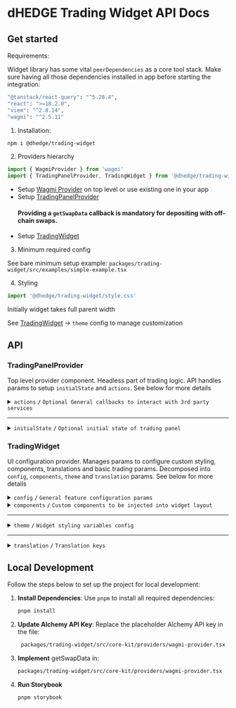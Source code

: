# dHEDGE Trading Widget API Docs

## Get started

Requirements:

Widget library has some vital `peerDependencies` as a core tool stack. Make sure having all those dependencies installed in app before starting the integration:

```bash
"@tanstack/react-query": "^5.28.4",
"react": ">=18.2.0",
"viem": "^2.8.14",
"wagmi": "^2.5.11"
```

1. Installation:

```bash
npm i @dhedge/trading-widget
```

2. Providers hierarchy

```typescript jsx
import { WagmiProvider } from 'wagmi'
import { TradingPanelProvider, TradingWidget } from '@dhedge/trading-widget'
```

- Setup [Wagmi Provider](https://wagmi.sh/react/api/WagmiProvider) on top level or use existing one in your app
- Setup [TradingPanelProvider](#tradingpanelprovider)
  #### Providing a `getSwapData` callback is mandatory for depositing with off-chain swaps.
- Setup [TradingWidget](#tradingwidget)

3. Minimum required config

See bare minimum setup example: `packages/trading-widget/src/examples/simple-example.tsx`

4. Styling

```typescript jsx
import '@dhedge/trading-widget/style.css'
```

Initially widget takes full parent width

See [TradingWidget](#tradingwidget) -> `theme` config to manage customization

## API

### TradingPanelProvider

Top level provider component. Headless part of trading logic. API handles params to setup `initialState` and `actions`. See below for more details

<details>
<summary><code>actions</code> <code><b>/</b></code> <code>Optional General callbacks to interact with 3rd party services</code></summary>

> | name                           | type                                                                                                                                                                                                                                                                                                                                                                                                   | default value | description                                                                       |
> | ------------------------------ | ------------------------------------------------------------------------------------------------------------------------------------------------------------------------------------------------------------------------------------------------------------------------------------------------------------------------------------------------------------------------------------------------------ | ------------- | --------------------------------------------------------------------------------- |
> | `onUpdateSendTokenInput`       | (payload: Partial\<{ address: `Address`; symbol: `string`; value: `string`; decimals: `number`; isLoading?: `boolean` }\>) => void                                                                                                                                                                                                                                                                     | undefined     | triggers on send token change                                                     |
> | `onUpdateTradingSettings`      | (payload: Partial\<{ slippage: `number \| 'auto'`; minSlippage?: `number` isInfiniteAllowance: `boolean`; isMultiAssetWithdrawalEnabled: `boolean`; isCustomDepositOptionsDisabled?: `boolean`; isMaxSlippageLoading: `boolean` }\>) => void                                                                                                                                                           | undefined     | triggers on trading settings change                                               |
> | `onSetTradingType`             | (payload: `'deposit' \| 'withdraw'`) => void                                                                                                                                                                                                                                                                                                                                                           | undefined     | triggers on trading type change                                                   |
> | `onUpdateTradingModal`         | (payload: Partial\<{ isOpen: `boolean`; status: `'Success' \| 'None' \| 'Mining' \|  'Wallet'` }\>) => void                                                                                                                                                                                                                                                                                            | undefined     | triggers on trading modal change                                                  |
> | `onUpdateTransactions`         | (payload: AddTransaction \| UpdateTransaction \| RemoveTransaction) => void                                                                                                                                                                                                                                                                                                                            | undefined     | triggers on transaction action change                                             |
> | `onTradingSettleError`         | (error: `Error`) => void                                                                                                                                                                                                                                                                                                                                                                               | undefined     | triggers on trading settle error                                                  |
> | `onTransactionError`           | (error: `Error`, action: `TransactionAction` \| `undefined`, chainId?: `ChainId`, txHash?: `Address`) => void                                                                                                                                                                                                                                                                                          | undefined     | triggers on transaction error                                                     |
> | `onTransactionSuccess`         | (data: `WaitForTransactionReceiptReturnType`, action: `TransactionAction` \| `undefined`, link?: `string`) => void                                                                                                                                                                                                                                                                                     | undefined     | triggers on transaction success                                                   |
> | `onTransactionEstimationError` | (error: `EstimationError`, address: `Address`, chainId?: `ChainId`, account?: `Address`) => void                                                                                                                                                                                                                                                                                                       | undefined     | triggers on transaction estimation error                                          |
> | `onTokenSelector`              | (payload: { isOpen: `boolean`; entity: `'token' \| 'pool'` }) => void                                                                                                                                                                                                                                                                                                                                  | undefined     | triggers on token selector change                                                 |
> | `onLog`                        | (eventName: `string`, payload?: `Record<string, unknown>`) => void                                                                                                                                                                                                                                                                                                                                     | undefined     | triggers on log event                                                             |
> | `onSimulateTransaction`        | (payload: { chainId: `ChainId`; from: `Address`: to: `Address`; input: `string`; gas: `number`; value?: `string` }) => Promise<{ link?: `string`; simulation: { status: `boolean`; error_message: `string` } } \| null>                                                                                                                                                                                | undefined     | triggers to simulate transaction and get error details after failed tx estimation |
> | `getSwapData`                  | ({ signal: `AbortSignal`, variables: { chainId: `number`; sourceAddress: `Address`; destinationAddress: `Address`; walletAddress: `Address`; fromAddress: `Address`; amount: `string`; slippage: `string` } }) => Promise<{ destinationAmount: `string`; rawTransaction: `{ data: string }` ; routerKey: `'ONE_INCH' / 'ONE_INCH_V5' / 'ZERO_X' / 'PARASWAP' / 'PARASWAP_V6' / 'ODOS_V2'` } } \| null> | undefined     | provides off chain swap data based on send token value                            |

###### Source: `packages/trading-widget/src/core-kit/providers/index.tsx`

###### Default values: `undefined`

</details>

---

<details>
<summary><code>initialState</code> <code><b>/</b></code> <code>Optional initial state of trading panel</code></summary>

> | name               | type                                                                                                                                                                                                                                              | default value                                                                                                                                          | description                                                                                     |
> | ------------------ | ------------------------------------------------------------------------------------------------------------------------------------------------------------------------------------------------------------------------------------------------- | ------------------------------------------------------------------------------------------------------------------------------------------------------ | ----------------------------------------------------------------------------------------------- |
> | `poolAddress`      | Address                                                                                                                                                                                                                                           | `AddressZero`                                                                                                                                          | Current active pool address                                                                     |
> | `poolConfigMap`    | Record<Address, PoolConfig>                                                                                                                                                                                                                       | `{}`                                                                                                                                                   | Map of pool configs available for trading                                                       |
> | `settings`         | { slippage: `number \| 'auto'`; minSlippage?: `number`; isInfiniteAllowance: `boolean`; isMultiAssetWithdrawalEnabled: `boolean`; isCustomDepositOptionsDisabled?: `boolean`; isMaxSlippageLoading: `boolean`; availableAggregators: `string[]` } | { slippage: `'auto'`; isInfiniteAllowance: `false`; isMultiAssetWithdrawalEnabled: `true`; isMaxSlippageLoading: `false`; availableAggregators: `[]` } | Panel settings                                                                                  |
> | `type`             | 'deposit' \| 'withdraw'                                                                                                                                                                                                                           | `'deposit'`                                                                                                                                            | Trading type                                                                                    |
> | `input`            | { sendToken: { address: `Address`; symbol: `string`; value: `string`; decimals: `number`; isLoading?: `boolean` }; receiveToken: { address: `Address`; symbol: `string`; value: `string`; decimals: `number`; isLoading?: `boolean` } }           | `poolConfigMap[poolAddress]`                                                                                                                           | Send/receive tokens pair                                                                        |
> | `entryFee`         | { deposit: `number`; depositWithCustomCooldown: `number`; }                                                                                                                                                                                       | { deposit: `0`; depositWithCustomCooldown: `0.1` }                                                                                                     | Entry fee config map                                                                            |
> | `modal`            | { isOpen: `boolean`; status: `'Success' \| 'None' \| 'Mining' \|  'Wallet'`; action: `'deposit' \| 'withdraw' \| 'approve  \`; link?: `string`; sendToken: TradingToken \| null; receiveToken: TradingToken \| null }                             | `{ isOpen: `false`,status: `'None'`, receiveToken: `null`, sendToken: `null` }`                                                                        | Trading modal state                                                                             |
> | `transactions`     | { action: `'deposit' \| 'withdraw' \| 'approve'`; symbol: `string`; chainId: `ChainId`; txHash?: `Address` }[]                                                                                                                                    | `[]`                                                                                                                                                   | Pending transactions                                                                            |
> | `poolFallbackData` | { address: `Address`; managerLogicAddress?: `Address`; poolCompositions: `PoolComposition[]`; tokenPrice?: `string`; apy?: { value: `number`; currency: `'USD' \| 'ETH'` } }                                                                      | { address: `AddressZero` }                                                                                                                             | Current active pool fallback data to override or extend contract's response                     |
> | `defaultChainId`   | number (optional)                                                                                                                                                                                                                                 | undefined                                                                                                                                              | Chain id that will be returned from useNetwork wagmi hook when connected to unsupported network |

###### Source: `packages/trading-widget/src/core-kit/providers/index.tsx`

###### Default values: `packages/trading-widget/src/core-kit/providers/index.tsx`

</details>

### TradingWidget

UI configuration provider. Manages params to configure custom styling, components, translations and basic trading params. Decomposed into `config`, `components`, `theme` and `translation` params. See below for more details

<details>
<summary><code>config</code> <code><b>/</b></code> <code>General feature configuration params</code></summary>

##### params

> | name                               | type                                                           | default value                | description                                                                                                                                        |
> | ---------------------------------- | -------------------------------------------------------------- | ---------------------------- | -------------------------------------------------------------------------------------------------------------------------------------------------- |
> | `isGeoBlocked`                     | `boolean`                                                      | `false`                      | Restricts depositing action button and conditionally renders GeoBlockAlert component                                                               |
> | `isSanctioned`                     | `boolean`                                                      | `false`                      | Restricts depositing action button and conditionally renders SanctionedAlert component                                                             |
> | `depositQuoteDiffWarningThreshold` | `number`                                                       | `1`                          | Deposit slippage absolute percent value warning threshold, Affects styling to warn user                                                            |
> | `depositQuoteDiffErrorThreshold`   | `number`                                                       | `3`                          | Deposit slippage absolute percent value error threshold, Affects styling to warn user                                                              |
> | `defaultWithdrawSlippage`          | `number`                                                       | `[0.1, 0.3, 0.5, 1, 1.5, 3]` | Initial withdraw slippage absolute percent. Further adjustments are available in panel settings                                                    |
> | `defaultSwapTransactionSlippage`   | `number`                                                       | `0.3`                        | Default slippage (%) applied to swap transaction.                                                                                                  |
> | `defaultNoSwapMinDepositAmountGap` | `number`                                                       | `0.1`                        | Default gap (%) for min received vault tokens during no swap deposits.                                                                             |
> | `defaultNotificationDuration`      | `number`                                                       | `10000`                      | Notification duration in ms                                                                                                                        |
> | `defaultLockTime`                  | `string`                                                       | `'24 hours'`                 | Formatted default deposit lock time to be displayed in panel (Long lockup period is used to bypass entry fee and can be managed in panel settings) |
> | `customLockTime`                   | `string`                                                       | `'15 minutes'`               | Formatted custom deposit lock time alternative to be displayed in panel                                                                            |
> | `stablePrecision`                  | `number`                                                       | `3`                          | Number of decimals to be displayed in stables (e.g USDC balance)                                                                                   |
> | `defaultPrecision`                 | `number`                                                       | `6`                          | Number of decimals to be displayed in token values                                                                                                 |
> | `termsOfUseAccepted`               | `boolean`                                                      | `true`                       | Requires user to confirm terms of use by rendering DepositTermsOfUse component before deposit action                                               |
> | `standalone`                       | `boolean`                                                      | `true`                       | Handles token selection in SPA mode                                                                                                                |
> | `isAllAssetsWithdrawOptionDefault` | `boolean`                                                      | `false`                      | Sets "All Assets" withdraw option by default                                                                                                       |
> | `isCustomDepositOptionsDisabled`   | `boolean`                                                      | `false`                      | When enabled, excludes custom deposit tokens and native tokens from deposit options. Only vault's default deposit tokens are available.            |
> | `chainConfig`                      | `Partial<Record<ChainId, { name: string; iconPath: string }>>` | `{}`                         | Sets map of chain `name` and `iconPath`                                                                                                            |
> | `aaveOffchainWithdrawMinValue`     | `number`                                                       | `50`                         | Value in USD when off-chain Aave withdrawal is enabled                                                                                             |
> | `getFallbackIconPath`              | `(tokenName: string) => string`                                | `buildIconLink`              | Fallback token icon path getter                                                                                                                    |

##### actions

> | name                 | type                     | default value                 | description                                                                                                                                                                                                                                                                   |
> | -------------------- | ------------------------ | ----------------------------- | ----------------------------------------------------------------------------------------------------------------------------------------------------------------------------------------------------------------------------------------------------------------------------- |
> | `onConnect`          | `() => void`             | `() => {}`                    | Widget has built-in `Connect Wallet` action button that triggers `onConnect` callback assuming starting of abstract wallet connection process. After all the only requirement is to get connected wallet inside wagmi's `useAccount` hook to make trading operations possible |
> | `onAcceptTermsOfUse` | `() => Promise<boolean>` | `() => Promise.resolve(true)` | Callback is triggered after user's approval of Terms of Use statements assuming switching of external `config.termsOfUseAccepted` param to `true` state                                                                                                                       |

###### Source: `packages/trading-widget/src/trading-widget/providers/config-provider`

###### Default values: `packages/trading-widget/src/trading-widget/providers/config-provider/config-provider.defaults.ts`

</details>

<details>
<summary>
<code>components</code>
<code><b>/</b></code>
<code>Custom components to be injected into widget layout</code>
</summary>

> | name                | type                                | default value       | description                                                                                                   |
> | ------------------- | ----------------------------------- | ------------------- | ------------------------------------------------------------------------------------------------------------- |
> | `GeoBlockAlert`     | ComponentType                       | `<GeoBlockAlert>`   | Component replaces deposit button while `isGeoBlocked` config param is set to `true`                          |
> | `SanctionedAlert`   | ComponentType                       | `<SanctionedAlert>` | Component replaces deposit button while `isSanctioned` config param is set to `true`                          |
> | `DepositMetaInfo`   | ComponentType                       | `undefined`         | Component is injected into deposit meta part of widget layout nearby TransactionOverviewDisclosure            |
> | `WithdrawMetaInfo`  | ComponentType                       | `undefined`         | Component is injected into withdraw meta part of widget layout nearby WithdrawTransactionOverviewDisclosure   |
> | `CustomDepositMeta` | ComponentType                       | `undefined`         | Custom extra component injected above deposit meta section in the deposit tab panel (e.g., chart, info, etc.) |
> | `Image`             | ComponentType<ImageProps>           | `<img>`             | Component optionally can be used to pass `nextjs` Image component to be used for assets rendering             |
> | `LogoSpinner`       | ComponentType<SVGProps<SVGElement>> | `<Spinner>`         | Component is injected into widget pending transaction overlay. Assume using of spinning animation             |
> | `DepositTermsOfUse` | ComponentType                       | `undefined`         | Component is injected into `TermsOfUseOverlay` to extend default terms of use statement points                |
> | `ActionButton`      | ComponentType                       | `<ActionButton>`    | Component overrides default `ActionButton` and has `ButtonProps` API                                          |

###### Source: `packages/trading-widget/src/trading-widget/providers/component-provider/component-provider.tsx`

###### Default values: `undefined`

</details>

---

<details>
<summary>
<code>theme</code>
<code><b>/</b></code>
<code>Widget styling variables config</code>
</summary>

##### global

###### color

path: `global.color[name]`

> | name                     | type   | default value                                | description                           |
> | ------------------------ | ------ | -------------------------------------------- | ------------------------------------- |
> | `colorTextPrimary`       | string | `#ffffff`                                    | Primary text color                    |
> | `colorTextPrimaryHover`  | string | `#ffffffCC`                                  | Primary hover text color              |
> | `colorBorderPrimary`     | string | `global?.color?.colorTextPrimary ?? #ffffff` | Primary border color                  |
> | `colorTextSecondary`     | string | `#9DA2AD`                                    | Secondary text color                  |
> | `colorBgPrimary`         | string | `#1B2432`                                    | Primary bg color                      |
> | `colorBgSecondary`       | string | `#2B313E`                                    | Secondary bg color                    |
> | `colorTextAccent`        | string | `#ffffff`                                    | Accent text color                     |
> | `colorTextAccentHover`   | string | `#ffffffCC`                                  | Accent hover text color               |
> | `colorBgAccentFrom`      | string | `#73D393`                                    | Accent bg gradient `from` color       |
> | `colorBgAccentTo`        | string | `#34855E`                                    | Accent bg gradient `to` color         |
> | `colorBgAccentFromHover` | string | `#73D393CC`                                  | Accent hover bg gradient `from` color |
> | `colorBgAccentToHover`   | string | `#162435`                                    | Accent hover bg gradient `to` color   |
> | `colorTextNeutral`       | string | `#9DA2AD80`                                  | Neutral text color                    |
> | `colorBgNeutral`         | string | `#9DA2AD33`                                  | Neutral bg color                      |
> | `colorTextLoading`       | string | `#ffffff99`                                  | Loading text color                    |
> | `colorTextError`         | string | `#EF4444`                                    | Error text color                      |
> | `colorTextWarning`       | string | `#AFA58D`                                    | Warning text color                    |
> | `colorIcon`              | string | `global?.color?.colorTextPrimary ?? #ffffff` | Icon color                            |
> | `colorScrollbar`         | string | `#73D39380`                                  | Scrollbar color                       |

###### size

path: `global.size[name]`

> | name                  | type   | default value                                | description            |
> | --------------------- | ------ | -------------------------------------------- | ---------------------- |
> | `gap`                 | string | `0.25rem`                                    | General flex gap       |
> | `spacer`              | string | `4px`                                        | General spacer         |
> | `fontSizeBase`        | string | `16px`                                       | Font size base         |
> | `lineHeightBase`      | string | `24px`                                       | Line height base       |
> | `fontSizeXs`          | string | `12px`                                       | Font size xs           |
> | `lineHeightXs`        | string | `16px`                                       | Line height xs         |
> | `fontSizeSm`          | string | `14px`                                       | Font size sm           |
> | `lineHeightSm`        | string | `20px`                                       | Line height sm         |
> | `fontSizeLg`          | string | `18px`                                       | Font size lg           |
> | `lineHeightLg`        | string | `28px`                                       | Line height lg         |
> | `iconSize`            | string | `20px`                                       | Icon size base         |
> | `iconSizeSm`          | string | `24px`                                       | Icon size sm           |
> | `iconSecondarySize`   | string | `16px`                                       | Icon secondary size    |
> | `iconSecondarySizeSm` | string | `16px`                                       | Icon secondary size sm |
> | `labelFontSize`       | string | `config?.global?.size?.fontSizeXs ?? 12px`   | Label font size        |
> | `labelLineHeight`     | string | `config?.global?.size?.lineHeightXs ?? 16px` | Label font size        |
> | `labelLineHeight`     | string | `config?.global?.size?.lineHeightXs ?? 16px` | Label font size        |

###### style

path: `global.style[name]`

> | name                 | type   | default value | description                  |
> | -------------------- | ------ | ------------- | ---------------------------- |
> | `radiusPrimary`      | string | `1rem`        | General border radius        |
> | `radiusSecondary`    | string | `1rem`        | Secondary border radius      |
> | `fontWeightLight`    | string | `300`         | Font weight light            |
> | `fontWeightMedium`   | string | `500`         | Font weight medium           |
> | `fontWeightBold`     | string | `700`         | Font weight bold             |
> | `actionOpacity`      | string | `1`           | Action element opacity       |
> | `actionOpacityHover` | string | `0.8`         | Action hover element opacity |

##### component

###### notification

path: `component.notification[name]`

> | name            | type   | default value                                        | description           |
> | --------------- | ------ | ---------------------------------------------------- | --------------------- |
> | `color.colorBg` | string | `config?.global?.color?.colorBgSecondary ?? #2B313E` | Notification bg color |

###### popup

path: `component.popup[name]`

> | name                | type   | default value                                          | description      |
> | ------------------- | ------ | ------------------------------------------------------ | ---------------- |
> | `color.colorText`   | string | `config?.global?.color?.colorTextSecondary ?? #9DA2AD` | Popup text color |
> | `color.colorBg`     | string | `config?.global?.color?.colorBgSecondary ?? #2B313E`   | Popup bg color   |
> | `color.colorBorder` | string | `config?.global?.color?.colorTextSecondary ?? #9DA2AD` | Popup bg color   |
> | `size.fontSize`     | string | `config?.global?.size?.fontSizeXs ?? 12px`             | Popup font size  |

###### popupList

path: `component.popupList[name]`

> | name               | type   | default value | description                   |
> | ------------------ | ------ | ------------- | ----------------------------- |
> | `color.itemBgEven` | string | `transparent` | Popup list even item bg color |
> | `color.itemBgOdd`  | string | `#2A3648`     | Popup list odd item bg color  |
> | `color.headerBg`   | string | `#1B2432`     | Popup list header bg color    |

###### tabGroup

path: `component.tabGroup[name]`

> | name      | type   | default value            | description              |
> | --------- | ------ | ------------------------ | ------------------------ |
> | `size.px` | string | `global.size.spacer * 3` | Tab group padding inline |

###### tabList

path: `component.tabList[name]`

> | name            | type   | default value                  | description               |
> | --------------- | ------ | ------------------------------ | ------------------------- |
> | `color.colorBg` | string | `#181C25`                      | Tab list bg color         |
> | `style.radius`  | string | `global.style.radiusSecondary` | Tab list border radius    |
> | `size.px`       | string | `global.size.spacer * 3`       | Tab list padding inline   |
> | `size.py`       | string | `global.size.spacer * 2`       | Tab list padding vertical |

###### tabContent

path: `component.tabContent[name]`

> | name       | type   | default value            | description                |
> | ---------- | ------ | ------------------------ | -------------------------- |
> | `size.pt`  | string | `global.size.spacer * 3` | Tab content padding top    |
> | `size.px`  | string | `0px`                    | Tab content padding inline |
> | `size.pb`  | string | `global.size.spacer * 9` | Tab content padding bottom |
> | `size.gap` | string | `global.size.spacer * 2` | Tab content flex gap       |

###### tab

path: `component.tab[name]`

> | name                    | type   | default value                        | description           |
> | ----------------------- | ------ | ------------------------------------ | --------------------- |
> | `size.px`               | string | `global.size.spacer * 9`             | Tab padding inline    |
> | `size.py`               | string | `global.size.spacer * 3`             | Tab padding block     |
> | `size.fontSize`         | string | `global.size.fontSizeSm`             | Tab font size         |
> | `color.colorBg`         | string | `global.color.colorBgNeutral`        | Tab bg color          |
> | `color.colorText`       | string | `global.color.colorTextNeutral`      | Tab text color        |
> | `color.selectColorText` | string | `global.color.colorTextPrimary`      | Tab select text color |
> | `color.colorTextHover`  | string | `global.color.colorTextPrimaryHover` | Tab hover text color  |
> | `style.fontWeight`      | string | `global.style.fontWeightBold`        | Tab font weight       |
> | `style.lineHeight`      | string | `global.size.lineHeightSm`           | Tab line height       |

###### balance

path: `component.balance[name]`

> | name                   | type   | default value                     | description               |
> | ---------------------- | ------ | --------------------------------- | ------------------------- |
> | `size.px`              | string | `global.size.spacer * 3`          | Balance padding inline    |
> | `size.gap`             | string | `global.size.gap`                 | Balance flex gap          |
> | `size.fontSize`        | string | `global.size.fontSizeLg`          | Balance font size         |
> | `size.lineHeight`      | string | `global.size.lineHeightLg`        | Balance line height       |
> | `size.priceFontSize`   | string | `global.size.fontSizeBase`        | Balance price font size   |
> | `size.priceLineHeight` | string | `global.size.lineHeightBase`      | Balance price line height |
> | `color.colorText`      | string | `global.color.colorTextPrimary`   | Balance text color        |
> | `color.priceColorText` | string | `global.color.colorTextSecondary` | Balance price text color  |

###### inputGroup

path: `component.inputGroup[name]`

> | name       | type   | default value            | description                |
> | ---------- | ------ | ------------------------ | -------------------------- |
> | `size.px`  | string | `global.size.spacer * 3` | Input group padding inline |
> | `size.gap` | string | `global.size.gap`        | Input group flex gap       |

###### input

path: `component.input[name]`

> | name                      | type   | default value                     | description                 |
> | ------------------------- | ------ | --------------------------------- | --------------------------- |
> | `size.px`                 | string | `global.size.spacer * 3`          | Input padding inline        |
> | `size.py`                 | string | `global.size.spacer * 2`          | Input padding block         |
> | `size.gap`                | string | `global.size.gap * 2`             | Input flex gap              |
> | `size.priceGap`           | string | `global.size.gap * 2`             | Input flex gap              |
> | `size.iconSize`           | string | `global.size.iconSize`            | Input icon size             |
> | `size.iconSizeSm`         | string | `global.size.iconSizeSm`          | Input icon size sm          |
> | `size.labelFontSize`      | string | `global.size.fontSizeSm`          | Input label line height     |
> | `size.labelLineHeight`    | string | `global.size.lineHeightSm`        | Input label font size       |
> | `size.fontSize`           | string | `global.size.fontSizeSm`          | Input font size             |
> | `size.lineHeight`         | string | `global.size.lineHeightSm`        | Input line height           |
> | `size.fontSizeLg`         | string | `global.size.fontSizeLg`          | Input font size lg          |
> | `size.lineHeightLg`       | string | `global.size.lineHeightLg`        | Input line height lg        |
> | `size.tokenFontSize`      | string | `global.size.fontSizeXs`          | Input token font size       |
> | `size.tokenLineHeight`    | string | `global.size.lineHeightXs`        | Input token line height     |
> | `size.tokenFontSizeSm`    | string | `global.size.fontSizeBase`        | Input token font size sm    |
> | `size.tokenLineHeightSm`  | string | `global.size.lineHeightBase`      | Input token line height sm  |
> | `size.buttonPx`           | string | `global.size.spacer * 2`          | Input button padding inline |
> | `size.buttonPy`           | string | `global.size.spacer`              | Input button padding block  |
> | `size.buttonFontSize`     | string | `global?.size?.fontSizeXs`        | Input button font size      |
> | `size.buttonLineHeight`   | string | `global?.size?.lineHeightXs`      | Input button line height    |
> | `color.textColor`         | string | `global.color.colorTextPrimary`   | Input text color            |
> | `color.loadingTextColor`  | string | `global.color.colorTextLoading`   | Input loading text color    |
> | `color.bgColor`           | string | `global.color.colorBgNeutral`     | Input bg color              |
> | `color.bgColorFocus`      | string | `transparent`                     | Input bg color              |
> | `color.borderColor`       | string | `#4C505B`                         | Input border color          |
> | `color.borderColorFocus`  | string | `global.color.colorTextPrimary`   | Input border focus color    |
> | `color.placeholderColor`  | string | `global.color.colorTextSecondary` | Input placeholder color     |
> | `color.buttonBgColor`     | string | `global.color.colorBgSecondary`   | Input button bg color       |
> | `color.buttonBorderColor` | string | `global.color.colorBgAccentTo`    | Input button border color   |
> | `color.buttonTextColor`   | string | `global.color.colorTextPrimary`   | Input button text color     |
> | `style.radius`            | string | `global.style.radiusPrimary`      | Input border radius         |
> | `style.labelFontWeight`   | string | `global.style.fontWeightLight`    | Input label font weight     |
> | `style.fontWeight`        | string | `global.style.fontWeightLight`    | Input font weight           |
> | `style.tokenFontWeight`   | string | `global.style.fontWeightLight`    | Input token font weight     |
> | `style.buttonRadius`      | string | `30px`                            | Input button border radius  |

###### tooltip

path: `component.tooltip[name]`

> | name              | type   | default value | description      |
> | ----------------- | ------ | ------------- | ---------------- |
> | `color.colorBg`   | string | `#12171F`     | Tooltip bg color |
> | `color.colorText` | string | `#ffffff`     | Tooltip bg color |

###### switch

path: `component.switch[name]`

> | name                   | type   | default value | description                 |
> | ---------------------- | ------ | ------------- | --------------------------- |
> | `color.colorBgChecked` | string | `#152E4D`     | Switch checked bg color     |
> | `color.colorBg`        | string | `#4C505B`     | Switch unchecked bg color   |
> | `color.color`          | string | ``            | Switch unchecked text color |
> | `color.colorChecked`   | string | ``            | Switch checked text color   |

###### actionButton

path: `component.actionButton[name]`

> | name                            | type   | default value                         | description                                |
> | ------------------------------- | ------ | ------------------------------------- | ------------------------------------------ |
> | `size.borderWidth`              | string | `1px`                                 | Action button border width                 |
> | `color.colorBgFrom`             | string | `global.color.colorBgAccentFrom`      | Action button bg gradient color from       |
> | `color.colorBgTo`               | string | `global.color.colorBgAccentTo`        | Action button bg gradient color to         |
> | `color.colorBgFromHover`        | string | `global.color.colorBgAccentFromHover` | Action button hover bg gradient color from |
> | `color.colorBgToHover`          | string | `global.color.colorBgAccentTo`        | Action button hover bg gradient color to   |
> | `color.colorBorder`             | string | `global.color.colorBgAccentFrom`      | Action button border color                 |
> | `color.colorText`               | string | `global.color.colorTextAccent`        | Action button text color                   |
> | `color.colorText`               | string | `global.color.colorTextAccent`        | Action button text color                   |
> | `color.outlineColorBorder`      | string | `#ffffff33`                           | Action outline button border color         |
> | `color.outlineColorBorderHover` | string | `#ffffffCC`                           | Action outline button hover border color   |
> | `color.outlineColorText`        | string | `global.color.colorTextPrimary`       | Action outline button text color           |

###### meta

path: `component.meta[name]`

> | name                  | type   | default value                        | description          |
> | --------------------- | ------ | ------------------------------------ | -------------------- |
> | `size.gap`            | string | `global.size.gap`                    | Meta flex gap        |
> | `size.px`             | string | `global.size.spacer * 3`             | Meta padding inline  |
> | `color.linkTextColor` | string | `global.color.colorBgAccentFrom`     | Meta link text color |
> | `color.panelBgHover`  | string | `config.global.color.colorBgNeutral` | Meta panel hover bg  |

###### Source: `packages/trading-widget/src/trading-widget/providers/theme-provider/theme-provider.tsx`

###### Default values: `undefined`

</details>

---

<details>
<summary>
<code>translation</code>
<code><b>/</b></code>
<code>Translation keys</code>
</summary>|

> | name                                | type   | default value                                                                                                                                                                         | description |
> | ----------------------------------- | ------ | ------------------------------------------------------------------------------------------------------------------------------------------------------------------------------------- | ----------- |
> | `depositSlippageWarning`            | string | Excludes entry fee.                                                                                                                                                                   |             |
> | `withdrawSlippageWarning`           | string | Slippage only applies to single asset withdrawals and withdrawals from vaults with debt positions in Aave.                                                                            |             |
> | `minSlippageWarning`                | string | Flexible min slippage value that is likely enough to process the transaction.                                                                                                         |             |
> | `highSlippageWarning`               | string | We recommend using another asset to trade with lower slippage.                                                                                                                        |             |
> | `recommendedMinSlippage`            | string | Recommended Min Slippage                                                                                                                                                              |             |
> | `projectedDailyEarningsTooltip`     | string | Projected daily earnings are based on the current APY and may differ from actual earnings.                                                                                            |             |
> | `dailyEarnings`                     | string | Daily Earnings                                                                                                                                                                        |             |
> | `projectedYearlyEarningsTooltip`    | string | Projected yearly earnings are based on the current APY and may differ from actual earnings.                                                                                           |             |
> | `yearlyEarnings`                    | string | Yearly Earnings                                                                                                                                                                       |             |
> | `fullReceiveDetails`                | string | See full details influencing what you will receive.                                                                                                                                   |             |
> | `tradeDetails`                      | string | Trade details                                                                                                                                                                         |             |
> | `maxSlippage`                       | string | Max slippage                                                                                                                                                                          |             |
> | `minReceiveAmount`                  | string | You will receive no less than this amount.                                                                                                                                            |             |
> | `minReceived`                       | string | Minimum Received                                                                                                                                                                      |             |
> | `estimatedMultiAssetFractions`      | string | Estimated multi asset fractions                                                                                                                                                       |             |
> | `infinite`                          | string | Infinite                                                                                                                                                                              |             |
> | `tokenAllowance`                    | string | Token Allowance                                                                                                                                                                       |             |
> | `entryFee`                          | string | Entry Fee                                                                                                                                                                             |             |
> | `entryFeeExplanation`               | string | When you deposit, the token takes a small entry fee. This fee helps cover the costs when we rebalance the underlying funds, and it's shared among all token holders.                  |             |
> | `minDepositUsd`                     | string | Minimum deposit in USD.                                                                                                                                                               |             |
> | `minDeposit`                        | string | Minimum Deposit                                                                                                                                                                       |             |
> | `tokensLockTime`                    | string | Purchased tokens will have a {lockTime} lock.                                                                                                                                         |             |
> | `slippageTolerance`                 | string | Slippage tolerance                                                                                                                                                                    |             |
> | `bypassEntryFee`                    | string | Bypass Entry Fee                                                                                                                                                                      |             |
> | `tokenAmountToApprove`              | string | Amount of tokens to be approved.                                                                                                                                                      |             |
> | `auto`                              | string | Auto                                                                                                                                                                                  |             |
> | `lengthenLockup`                    | string | Lengthen lockup to remove entry fee                                                                                                                                                   |             |
> | `deposit`                           | string | Buy                                                                                                                                                                                   |             |
> | `withdraw`                          | string | Sell                                                                                                                                                                                  |             |
> | `yourBalance`                       | string | Your Balance                                                                                                                                                                          |             |
> | `max`                               | string | Max                                                                                                                                                                                   |             |
> | `allAssets`                         | string | All Assets                                                                                                                                                                            |             |
> | `all`                               | string | All                                                                                                                                                                                   |             |
> | `payWith`                           | string | Pay with                                                                                                                                                                              |             |
> | `buyEstimated`                      | string | Buy (estimated)                                                                                                                                                                       |             |
> | `sell`                              | string | Sell                                                                                                                                                                                  |             |
> | `receiveEstimated`                  | string | Receive (estimated)                                                                                                                                                                   |             |
> | `confirmInWallet`                   | string | Please confirm in wallet                                                                                                                                                              |             |
> | `pending`                           | string | Pending...                                                                                                                                                                            |             |
> | `approve`                           | string | Approve                                                                                                                                                                               |             |
> | `connectWallet`                     | string | Connect Wallet                                                                                                                                                                        |             |
> | `minimumPurchase`                   | string | Minimum purchase is {value}                                                                                                                                                           |             |
> | `poolIsInactive`                    | string | {poolSymbol} token is no longer active. Please withdraw from them.                                                                                                                    |             |
> | `poolDepositsAreMaintenance`        | string | {poolSymbol} token is under maintenance. Deposits are temporarily blocked.                                                                                                            |             |
> | `poolWithdrawalsAreMaintenance`     | string | {poolSymbol} token is under maintenance. Withdrawals are temporarily blocked.                                                                                                         |             |
> | `poolIsPrivate`                     | string | This vault is currently private                                                                                                                                                       |             |
> | `confirmMaxSlippage`                | string | Confirm {slippagePercentage}% max slippage                                                                                                                                            |             |
> | `withdrawalLiquidityDisabled`       | string | Intended withdraw value is greater than available liquidity ({value})                                                                                                                 |             |
> | `withdrawCooldown`                  | string | You can sell your {tokenSymbol} tokens in {cooldownEndTime}                                                                                                                           |             |
> | `termsOfUse`                        | string | Terms Of Use                                                                                                                                                                          |             |
> | `termOfUseDepositListTitle`         | string | Please know the following before depositing                                                                                                                                           |             |
> | `termOfUseDepositAssetSlippage`     | string | When exiting, investors receive single asset or the underlying vault assets. Withdraw slippage can be customized in withdraw settings                                                 |             |
> | `termOfUseDepositBugs`              | string | There may be interface bugs on the platform                                                                                                                                           |             |
> | `termOfUseDepositDowntime`          | string | There may be interface downtime (planned and unplanned)                                                                                                                               |             |
> | `termOfUseDepositAuditRisk`         | string | Smart contracts are audited but a risk is still present                                                                                                                               |             |
> | `termOfUseDepositAccept`            | string | Accept & Deposit                                                                                                                                                                      |             |
> | `back`                              | string | Back                                                                                                                                                                                  |             |
> | `highSlippage`                      | string | High Slippage Alert                                                                                                                                                                   |             |
> | `responsibleHighSlippage`           | string | By proceeding with this trade, you acknowledge and accept the possibility of experiencing high slippage, resulting in a potential difference between the expected and executed price. |             |
> | `highSlippageListTitle`             | string | Please consider the following before confirming                                                                                                                                       |             |
> | `highSlippageQuoteDiff`             | string | Be aware that the final amount of assets you receive may be different from the initially quoted value.                                                                                |             |
> | `highSlippageRisk`                  | string | Ensure that you understand the risks associated with high slippage and are comfortable proceeding with the trade.                                                                     |             |
> | `confirm`                           | string | Confirm                                                                                                                                                                               |             |
> | `selectToken`                       | string | Select Token                                                                                                                                                                          |             |
> | `sendingOrderToWallet`              | string | Sending order to your wallet                                                                                                                                                          |             |
> | `settingUpTx`                       | string | Setting up transaction                                                                                                                                                                |             |
> | `miningTx`                          | string | Processing                                                                                                                                                                            |             |
> | `approveSpending`                   | string | Approve {symbol} spending                                                                                                                                                             |             |
> | `pay`                               | string | Pay                                                                                                                                                                                   |             |
> | `multiAssetFractions`               | string | multi asset fractions                                                                                                                                                                 |             |
> | `swappableAssets`                   | string | swappable assets                                                                                                                                                                      |             |
> | `explorer`                          | string | Explorer                                                                                                                                                                              |             |
> | `as`                                | string | As                                                                                                                                                                                    |             |
> | `switchNetwork`                     | string | Switch Network                                                                                                                                                                        |             |
> | `depositAction`                     | string | Buy                                                                                                                                                                                   |             |
> | `withdrawAction`                    | string | Sell                                                                                                                                                                                  |             |
> | `swapAction`                        | string | Swap                                                                                                                                                                                  |             |
> | `unrollAction`                      | string | Unroll                                                                                                                                                                                |             |
> | `unrollAndClaimAction`              | string | Claim                                                                                                                                                                                 |             |
> | `claimAction`                       | string | Claim Without Swap                                                                                                                                                                    |             |
> | `claimLabel`                        | string | Claim Assets                                                                                                                                                                          |             |
> | `swapAndClaimTo`                    | string | Swap and claim assets to                                                                                                                                                              |             |
> | `initWithdrawDescription`           | string | Unroll                                                                                                                                                                                |             |
> | `initWithdrawTooltip`               | string | Unroll prepares assets for single asset withdrawal                                                                                                                                    |             |
> | `completeWithdrawDescription`       | string | Claim                                                                                                                                                                                 |             |
> | `completeWithdrawTooltip`           | string | This final step swaps all assets to a single asset and sends it to your wallet                                                                                                        |             |
> | `unrollAndClaimDescription`         | string | Claim                                                                                                                                                                                 |             |
> | `total`                             | string | Total:                                                                                                                                                                                |             |
> | `showAll`                           | string | Show All                                                                                                                                                                              |             |
> | `hide`                              | string | Hide                                                                                                                                                                                  |             |
> | `refreshSwapQuoteTooltip`           | string | Refresh swap quote                                                                                                                                                                    |             |
> | `proceedWithNextStep`               | string | Please proceed with the next step.                                                                                                                                                    |             |
> | `aggregatorsLabel`                  | string | Swap source                                                                                                                                                                           |             |
> | `aggregatorsTooltip`                | string | Choose which aggregators to use for your trades.                                                                                                                                      |             |
> | `batchTransactionsLabel`            | string | Batch transactions                                                                                                                                                                    |             |
> | `batchTransactionsSwitchLabel`      | string | Batch                                                                                                                                                                                 |             |
> | `batchTransactionsTooltip`          | string | Group approve and trade calls into a single batch transaction. Disable if you prefer separate prompts.                                                                                |             |
> | `openLimitOrderAfterBuySwitchLabel` | string | Add limit sell                                                                                                                                                                        |             |

###### Source: `packages/trading-widget/src/trading-widget/providers/translation-provider/translation-provider.tsx`

###### Default values: `packages/trading-widget/src/trading-widget/providers/translation-provider/translation-provider.defaults.ts`

</details>

## Local Development

Follow the steps below to set up the project for local development:

1. **Install Dependencies**:
   Use `pnpm` to install all required dependencies:

   ```bash
   pnpm install
   ```

2. **Update Alchemy API Key**: Replace the placeholder Alchemy API key in the file:

   ```bash
    packages/trading-widget/src/core-kit/providers/wagmi-provider.tsx
   ```

3. **Implement** getSwapData in:
   ```bash
   packages/trading-widget/src/core-kit/providers/wagmi-provider.tsx
   ```
4. **Run Storybook**
   ```bash
   pnpm storybook
   ```
